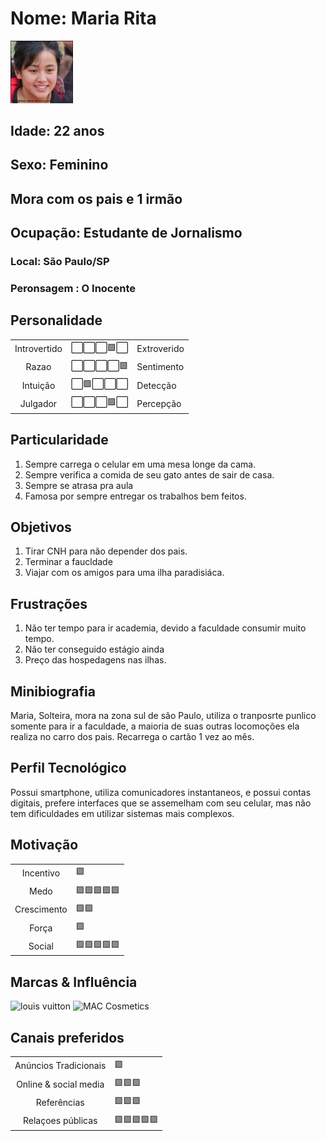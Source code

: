# Nome: Maria Rita
<img src="persona2.png" width="100px;" alt="Jose Bonifácil "/>

## Idade:  22 anos
## Sexo: Feminino
## Mora com os pais e 1 irmão
## Ocupação: Estudante de Jornalismo
### Local: São Paulo/SP
### Peronsagem : O Inocente

## Personalidade
<table>
    <tr>
      <td align="center">
	  Introvertido
	 </td>
      <td align="center">
	  	⬜⬜⬜🟩⬜
	</td>
    <td>Extroverido</td>
	</tr> 
     <tr>
      <td align="center">
	 Razao
	 </td>
      <td align="center">
	  	⬜⬜⬜⬜🟩
	</td>
    <td>Sentimento</td>
	</tr> 
    <tr>
      <td align="center">
	 Intuição
	 </td>
      <td align="center">
	  	⬜🟩⬜⬜⬜
	</td>
    <td>Detecção</td>
	</tr> 
     <tr>
      <td align="center">
	 Julgador
	 </td>
      <td align="center">
	  	⬜⬜⬜🟩⬜
	</td>
    <td>Percepção</td>
	</tr> 
</table>

## Particularidade
1. Sempre carrega o celular em uma mesa longe da cama.
2. Sempre verifica a comida de seu gato antes de sair de casa.
3. Sempre se atrasa pra aula
4. Famosa por sempre entregar os trabalhos bem feitos.
## Objetivos
1. Tirar CNH para não depender dos pais.
2. Terminar a faucldade
3. Viajar com os amigos para uma ilha paradisiáca.

## Frustrações

1. Não ter tempo para ir academia, devido a faculdade consumir muito tempo.
2. Não ter conseguido estágio ainda
3. Preço das hospedagens nas ilhas.


## Minibiografia
Maria, Solteira, mora na zona sul  de são Paulo, utiliza o tranposrte punlico somente para ir a faculdade, a maioria de suas outras locomoções ela realiza no carro dos pais. Recarrega o cartão 1 vez ao mês.

## Perfil Tecnológico
Possui smartphone, utiliza comunicadores instantaneos, e possui contas digitais, prefere interfaces que se assemelham com seu celular, mas não tem dificuldades em utilizar sistemas mais complexos.


## Motivação
<table>
    <tr>
      <td align="center">
	 Incentivo
	 </td>
      <td >
	  	🟩
     <tr>
      <td align="center">
	Medo
	 </td>
      <td >
	  	🟩🟩🟩🟩🟩
	</td>
	</tr> 
    <tr>
      <td align="center">
	Crescimento
	 </td>
      <td >
	  	🟩🟩
	</td>
	</tr> 
     <tr>
      <td align="center">
	Força
	 </td>
      <td >
	  	🟩
	</td>
	</tr> 
    <tr>
      <td align="center">
	 Social
	 </td>
      <td >
	  	🟩🟩🟩🟩🟩
     <tr>
</table>

## Marcas & Influência
<img src='https://encrypted-tbn0.gstatic.com/images?q=tbn:ANd9GcQ3apGj8Zj48eLsXL0__WD8d3tCe0jL2rWrSrqlBGyuztz2OL6gmGtzaXxRn6CxyH1TLho&usqp=CAU' width= '100px' alt='louis vuitton '>

<img src='https://1000logos.net/wp-content/uploads/2020/07/MAC-Cosmetics-Logo.jpg' width= '100px' alt='MAC Cosmetics'>

## Canais preferidos
<table>
    <tr>
      <td align="center">
	  Anúncios Tradicionais
	 </td>
      <td >
	  	🟩
     <tr>
      <td align="center">
	 Online & social media
	 </td>
      <td >
	  	🟩🟩🟩
	</td>
	</tr> 
    <tr>
      <td align="center">
	 Referências
	 </td>
      <td >
	  	🟩🟩🟩
	</td>
	</tr> 
     <tr>
      <td align="center">
	 Relaçoes públicas
	 </td>
      <td >
	  	🟩🟩🟩🟩🟩
	</td>
	</tr> 
</table>
